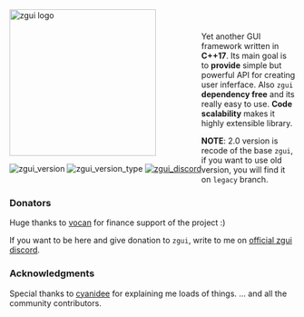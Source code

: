  <div style="float: left;">
<img width="258" src="./zgui.png" alt="zgui logo">
 
<div>
 
![zgui_version](https://img.shields.io/endpoint?url=https%3A%2F%2Fshields.zxvn.me%2Fzgui%2Fversion)
![zgui_version_type](https://img.shields.io/endpoint?url=https%3A%2F%2Fshields.zxvn.me%2Fzgui%2Fversion_type)
[![zgui_discord](https://img.shields.io/endpoint?url=https%3A%2F%2Fshields.zxvn.me%2Fzgui%2Fdiscord)](https://discord.gg/gJVGg7u)
</div>

</div>
 
#

Yet another GUI framework written in **C++17**.
Its main goal is to **provide** simple but powerful API for creating user inferface. Also `zgui` **dependency free** and its really easy to use. **Code scalability** makes it highly extensible library. 
  
__NOTE__: 2.0 version is recode of the base `zgui`, if you want to use old version, you will find it on `legacy` branch.

### Donators
Huge thanks to [vocan](https://github.com/vocan) for finance support of the project :)

If you want to be here and give donation to `zgui`, write to me on [official zgui discord](https://discord.gg/gJVGg7u).

### Acknowledgments
Special thanks to [cyanidee](https://github.com/cyanidee) for explaining me loads of things.
... and all the community contributors.
